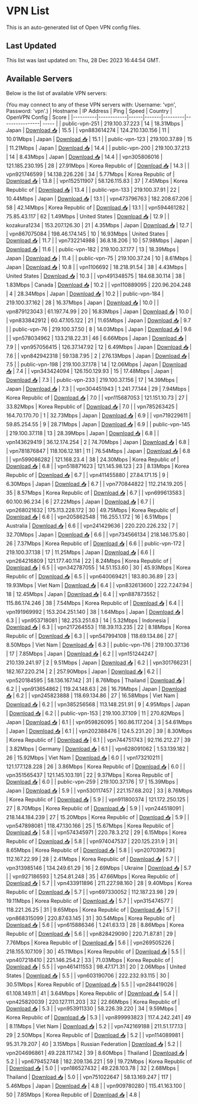 # VPN List

This is an auto-generated list of Open VPN config files.

## Last Updated

This list was last updated on: Thu, 28 Dec 2023 16:44:54 GMT.

## Available Servers

Below is the list of available VPN servers:

(You may connect to any of these VPN servers with: Username: 'vpn', Password: 'vpn'.)
| Hostname | IP Address | Ping | Speed | Country | OpenVPN Config | Score |
|----------|------------|------|-------|---------|----------------| ----- |
| public-vpn-251 | 219.100.37.223 | 14 | 18.31Mbps | Japan | [Download 📥](./configs/server_0_JP.ovpn) | 15.5 |
| vpn883614274 | 124.210.130.156 | 11 | 10.01Mbps | Japan | [Download 📥](./configs/server_1_JP.ovpn) | 15.1 |
| public-vpn-123 | 219.100.37.89 | 15 | 11.21Mbps | Japan | [Download 📥](./configs/server_2_JP.ovpn) | 14.4 |
| public-vpn-200 | 219.100.37.213 | 14 | 8.43Mbps | Japan | [Download 📥](./configs/server_3_JP.ovpn) | 14.4 |
| vpn305806016 | 121.185.230.195 | 28 | 27.91Mbps | Korea Republic of | [Download 📥](./configs/server_4_KR.ovpn) | 14.3 |
| vpn921746599 | 14.138.226.226 | 34 | 5.77Mbps | Korea Republic of | [Download 📥](./configs/server_5_KR.ovpn) | 13.8 |
| vpn152511907 | 58.126.115.83 | 37 | 7.45Mbps | Korea Republic of | [Download 📥](./configs/server_6_KR.ovpn) | 13.4 |
| public-vpn-133 | 219.100.37.91 | 22 | 10.44Mbps | Japan | [Download 📥](./configs/server_7_JP.ovpn) | 13.1 |
| vpn473796763 | 182.208.67.206 | 58 | 42.14Mbps | Korea Republic of | [Download 📥](./configs/server_8_KR.ovpn) | 13.1 |
| vpn594461282 | 75.85.43.117 | 62 | 1.49Mbps | United States | [Download 📥](./configs/server_9_US.ovpn) | 12.9 |
| kozakura1234 | 153.207.126.30 | 21 | 4.35Mbps | Japan | [Download 📥](./configs/server_10_JP.ovpn) | 12.7 |
| vpn867075084 | 198.46.174.145 | 10 | 16.93Mbps | United States | [Download 📥](./configs/server_11_US.ovpn) | 11.7 |
| vpn732214988 | 36.8.18.206 | 10 | 57.98Mbps | Japan | [Download 📥](./configs/server_12_JP.ovpn) | 11.6 |
| public-vpn-182 | 219.100.37.177 | 13 | 18.39Mbps | Japan | [Download 📥](./configs/server_13_JP.ovpn) | 11.4 |
| public-vpn-75 | 219.100.37.24 | 10 | 8.61Mbps | Japan | [Download 📥](./configs/server_14_JP.ovpn) | 10.8 |
| vpn1106692 | 18.218.91.54 | 38 | 4.43Mbps | United States | [Download 📥](./configs/server_15_US.ovpn) | 10.3 |
| vpn491348575 | 184.68.30.114 | 38 | 1.83Mbps | Canada | [Download 📥](./configs/server_16_CA.ovpn) | 10.2 |
| vpn110889095 | 220.96.204.248 | 4 | 28.34Mbps | Japan | [Download 📥](./configs/server_17_JP.ovpn) | 10.2 |
| public-vpn-184 | 219.100.37.162 | 28 | 16.37Mbps | Japan | [Download 📥](./configs/server_18_JP.ovpn) | 10.0 |
| vpn879123043 | 61.197.74.99 | 20 | 16.83Mbps | Japan | [Download 📥](./configs/server_19_JP.ovpn) | 10.0 |
| vpn833842912 | 60.47.105.122 | 21 | 11.65Mbps | Japan | [Download 📥](./configs/server_20_JP.ovpn) | 9.7 |
| public-vpn-76 | 219.100.37.50 | 8 | 14.03Mbps | Japan | [Download 📥](./configs/server_21_JP.ovpn) | 9.6 |
| vpn578034962 | 133.218.22.31 | 46 | 6.66Mbps | Japan | [Download 📥](./configs/server_22_JP.ovpn) | 7.9 |
| vpn957056415 | 126.37.147.92 | 12 | 6.49Mbps | Japan | [Download 📥](./configs/server_23_JP.ovpn) | 7.6 |
| vpn842942318 | 59.138.7.95 | 2 | 276.13Mbps | Japan | [Download 📥](./configs/server_24_JP.ovpn) | 7.5 |
| public-vpn-198 | 219.100.37.178 | 14 | 12.06Mbps | Japan | [Download 📥](./configs/server_25_JP.ovpn) | 7.4 |
| vpn343424094 | 126.150.129.93 | 15 | 17.48Mbps | Japan | [Download 📥](./configs/server_26_JP.ovpn) | 7.3 |
| public-vpn-233 | 219.100.37.156 | 17 | 14.39Mbps | Japan | [Download 📥](./configs/server_27_JP.ovpn) | 7.3 |
| vpn304451943 | 1.241.77.144 | 29 | 7.94Mbps | Korea Republic of | [Download 📥](./configs/server_28_KR.ovpn) | 7.0 |
| vpn115687053 | 121.151.10.73 | 27 | 33.82Mbps | Korea Republic of | [Download 📥](./configs/server_29_KR.ovpn) | 7.0 |
| vpn785263425 | 164.70.170.70 | 1 | 32.73Mbps | Japan | [Download 📥](./configs/server_30_JP.ovpn) | 6.9 |
| vpn719229611 | 59.85.254.55 | 9 | 28.71Mbps | Japan | [Download 📥](./configs/server_31_JP.ovpn) | 6.9 |
| public-vpn-145 | 219.100.37.118 | 13 | 28.39Mbps | Japan | [Download 📥](./configs/server_32_JP.ovpn) | 6.8 |
| vpn143629419 | 36.12.174.254 | 2 | 74.70Mbps | Japan | [Download 📥](./configs/server_33_JP.ovpn) | 6.8 |
| vpn781876847 | 118.106.12.181 | 11 | 76.54Mbps | Japan | [Download 📥](./configs/server_34_JP.ovpn) | 6.8 |
| vpn599086282 | 121.168.23.4 | 38 | 24.30Mbps | Korea Republic of | [Download 📥](./configs/server_35_KR.ovpn) | 6.8 |
| vpn518871623 | 121.145.98.123 | 23 | 8.13Mbps | Korea Republic of | [Download 📥](./configs/server_36_KR.ovpn) | 6.7 |
| vpn411455880 | 27.84.171.15 | 9 | 6.30Mbps | Japan | [Download 📥](./configs/server_37_JP.ovpn) | 6.7 |
| vpn770844822 | 112.214.19.205 | 35 | 8.57Mbps | Korea Republic of | [Download 📥](./configs/server_38_KR.ovpn) | 6.7 |
| vpn699613583 | 60.100.96.234 | 6 | 27.22Mbps | Japan | [Download 📥](./configs/server_39_JP.ovpn) | 6.7 |
| vpn268021632 | 175.113.228.172 | 30 | 49.75Mbps | Korea Republic of | [Download 📥](./configs/server_40_KR.ovpn) | 6.6 |
| vpn205862548 | 116.255.1.172 | 16 | 6.51Mbps | Australia | [Download 📥](./configs/server_41_AU.ovpn) | 6.6 |
| vpn241429636 | 220.220.226.232 | 7 | 32.70Mbps | Japan | [Download 📥](./configs/server_42_JP.ovpn) | 6.6 |
| vpn734566134 | 218.146.175.80 | 26 | 7.37Mbps | Korea Republic of | [Download 📥](./configs/server_43_KR.ovpn) | 6.6 |
| public-vpn-172 | 219.100.37.138 | 17 | 11.25Mbps | Japan | [Download 📥](./configs/server_44_JP.ovpn) | 6.6 |
| vpn264216809 | 121.177.40.114 | 22 | 8.24Mbps | Korea Republic of | [Download 📥](./configs/server_45_KR.ovpn) | 6.5 |
| vpn342787055 | 14.51.153.60 | 30 | 45.93Mbps | Korea Republic of | [Download 📥](./configs/server_46_KR.ovpn) | 6.5 |
| vpn640069421 | 183.80.36.89 | 23 | 19.93Mbps | Viet Nam | [Download 📥](./configs/server_47_VN.ovpn) | 6.4 |
| vpn832613600 | 222.7.247.94 | 18 | 12.45Mbps | Japan | [Download 📥](./configs/server_48_JP.ovpn) | 6.4 |
| vpn887873552 | 115.86.174.246 | 38 | 7.54Mbps | Korea Republic of | [Download 📥](./configs/server_49_KR.ovpn) | 6.4 |
| vpn191969992 | 153.204.251.140 | 38 | 1.64Mbps | Japan | [Download 📥](./configs/server_50_JP.ovpn) | 6.3 |
| vpn953718081 | 182.253.251.63 | 14 | 5.32Mbps | Indonesia | [Download 📥](./configs/server_51_ID.ovpn) | 6.3 |
| vpn217264553 | 118.39.113.235 | 22 | 8.18Mbps | Korea Republic of | [Download 📥](./configs/server_52_KR.ovpn) | 6.3 |
| vpn547994108 | 118.69.134.86 | 27 | 8.50Mbps | Viet Nam | [Download 📥](./configs/server_53_VN.ovpn) | 6.3 |
| public-vpn-176 | 219.100.37.136 | 17 | 7.85Mbps | Japan | [Download 📥](./configs/server_54_JP.ovpn) | 6.2 |
| vpn151244247 | 210.139.241.97 | 2 | 9.51Mbps | Japan | [Download 📥](./configs/server_55_JP.ovpn) | 6.2 |
| vpn301766231 | 182.167.220.214 | 2 | 257.90Mbps | Japan | [Download 📥](./configs/server_56_JP.ovpn) | 6.2 |
| vpn520184595 | 58.136.167.142 | 31 | 8.76Mbps | Thailand | [Download 📥](./configs/server_57_TH.ovpn) | 6.2 |
| vpn913654862 | 119.24.148.63 | 26 | 16.79Mbps | Japan | [Download 📥](./configs/server_58_JP.ovpn) | 6.2 |
| vpn245823888 | 118.69.134.86 | 27 | 16.58Mbps | Viet Nam | [Download 📥](./configs/server_59_VN.ovpn) | 6.2 |
| vpn385256568 | 113.148.251.91 | 9 | 4.95Mbps | Japan | [Download 📥](./configs/server_60_JP.ovpn) | 6.2 |
| public-vpn-153 | 219.100.37.109 | 11 | 270.82Mbps | Japan | [Download 📥](./configs/server_61_JP.ovpn) | 6.1 |
| vpn959826095 | 160.86.117.204 | 3 | 54.61Mbps | Japan | [Download 📥](./configs/server_62_JP.ovpn) | 6.1 |
| vpn202388476 | 124.5.231.20 | 39 | 8.30Mbps | Korea Republic of | [Download 📥](./configs/server_63_KR.ovpn) | 6.1 |
| vpn744751743 | 92.116.212.27 | 39 | 3.82Mbps | Germany | [Download 📥](./configs/server_64_DE.ovpn) | 6.1 |
| vpn628091062 | 1.53.139.182 | 26 | 15.92Mbps | Viet Nam | [Download 📥](./configs/server_65_VN.ovpn) | 6.0 |
| vpn173210211 | 121.177.128.228 | 26 | 3.86Mbps | Korea Republic of | [Download 📥](./configs/server_66_KR.ovpn) | 6.0 |
| vpn351565437 | 121.145.103.191 | 22 | 9.37Mbps | Korea Republic of | [Download 📥](./configs/server_67_KR.ovpn) | 6.0 |
| public-vpn-259 | 219.100.37.176 | 17 | 15.39Mbps | Japan | [Download 📥](./configs/server_68_JP.ovpn) | 5.9 |
| vpn530117457 | 221.157.68.202 | 33 | 8.76Mbps | Korea Republic of | [Download 📥](./configs/server_69_KR.ovpn) | 5.9 |
| vpn911800374 | 121.172.250.125 | 27 | 8.70Mbps | Korea Republic of | [Download 📥](./configs/server_70_KR.ovpn) | 5.9 |
| vpn244518091 | 218.144.184.239 | 27 | 15.20Mbps | Korea Republic of | [Download 📥](./configs/server_71_KR.ovpn) | 5.9 |
| vpn547898081 | 118.47.130.166 | 25 | 15.67Mbps | Korea Republic of | [Download 📥](./configs/server_72_KR.ovpn) | 5.8 |
| vpn574345971 | 220.78.3.212 | 29 | 6.15Mbps | Korea Republic of | [Download 📥](./configs/server_73_KR.ovpn) | 5.8 |
| vpn974047537 | 220.125.231.9 | 31 | 8.65Mbps | Korea Republic of | [Download 📥](./configs/server_74_KR.ovpn) | 5.8 |
| vpn207039673 | 112.167.22.99 | 28 | 2.41Mbps | Korea Republic of | [Download 📥](./configs/server_75_KR.ovpn) | 5.7 |
| vpn313985146 | 134.249.61.29 | 16 | 2.69Mbps | Ukraine | [Download 📥](./configs/server_76_UA.ovpn) | 5.7 |
| vpn927186593 | 1.254.81.248 | 35 | 47.66Mbps | Korea Republic of | [Download 📥](./configs/server_77_KR.ovpn) | 5.7 |
| vpn433911896 | 211.227.98.160 | 28 | 9.40Mbps | Korea Republic of | [Download 📥](./configs/server_78_KR.ovpn) | 5.7 |
| vpn697330052 | 112.187.23.98 | 29 | 19.11Mbps | Korea Republic of | [Download 📥](./configs/server_79_KR.ovpn) | 5.7 |
| vpn315474577 | 118.221.26.25 | 31 | 9.65Mbps | Korea Republic of | [Download 📥](./configs/server_80_KR.ovpn) | 5.7 |
| vpn868315099 | 220.87.63.145 | 31 | 30.54Mbps | Korea Republic of | [Download 📥](./configs/server_81_KR.ovpn) | 5.6 |
| vpn615886346 | 1.241.63.13 | 28 | 8.86Mbps | Korea Republic of | [Download 📥](./configs/server_82_KR.ovpn) | 5.6 |
| vpn828429090 | 220.71.87.81 | 29 | 7.76Mbps | Korea Republic of | [Download 📥](./configs/server_83_KR.ovpn) | 5.6 |
| vpn269505226 | 218.155.107.109 | 30 | 45.11Mbps | Korea Republic of | [Download 📥](./configs/server_84_KR.ovpn) | 5.5 |
| vpn407218410 | 221.146.254.2 | 33 | 71.03Mbps | Korea Republic of | [Download 📥](./configs/server_85_KR.ovpn) | 5.5 |
| vpn461411553 | 98.47.171.31 | 20 | 2.06Mbps | United States | [Download 📥](./configs/server_86_US.ovpn) | 5.5 |
| vpn603190706 | 222.232.93.115 | 30 | 30.51Mbps | Korea Republic of | [Download 📥](./configs/server_87_KR.ovpn) | 5.5 |
| vpn284419026 | 61.108.149.11 | 41 | 3.64Mbps | Korea Republic of | [Download 📥](./configs/server_88_KR.ovpn) | 5.4 |
| vpn425820039 | 220.127.111.203 | 32 | 22.66Mbps | Korea Republic of | [Download 📥](./configs/server_89_KR.ovpn) | 5.3 |
| vpn953911330 | 58.226.39.220 | 34 | 9.59Mbps | Korea Republic of | [Download 📥](./configs/server_90_KR.ovpn) | 5.3 |
| vpn899993823 | 117.4.242.241 | 49 | 8.11Mbps | Viet Nam | [Download 📥](./configs/server_91_VN.ovpn) | 5.2 |
| vpn742169188 | 211.51.177.13 | 29 | 2.50Mbps | Korea Republic of | [Download 📥](./configs/server_92_KR.ovpn) | 5.2 |
| vpn114089981 | 95.31.79.207 | 40 | 3.15Mbps | Russian Federation | [Download 📥](./configs/server_93_RU.ovpn) | 5.2 |
| vpn204696861 | 49.228.117.142 | 39 | 8.60Mbps | Thailand | [Download 📥](./configs/server_94_TH.ovpn) | 5.2 |
| vpn679452748 | 182.209.136.221 | 59 | 19.72Mbps | Korea Republic of | [Download 📥](./configs/server_95_KR.ovpn) | 5.0 |
| vpn186527432 | 49.228.103.78 | 32 | 2.68Mbps | Thailand | [Download 📥](./configs/server_96_TH.ovpn) | 5.0 |
| vpn751022647 | 58.13.169.247 | 117 | 5.46Mbps | Japan | [Download 📥](./configs/server_97_JP.ovpn) | 4.8 |
| vpn909780280 | 115.41.163.100 | 50 | 7.85Mbps | Korea Republic of | [Download 📥](./configs/server_98_KR.ovpn) | 4.8 |
